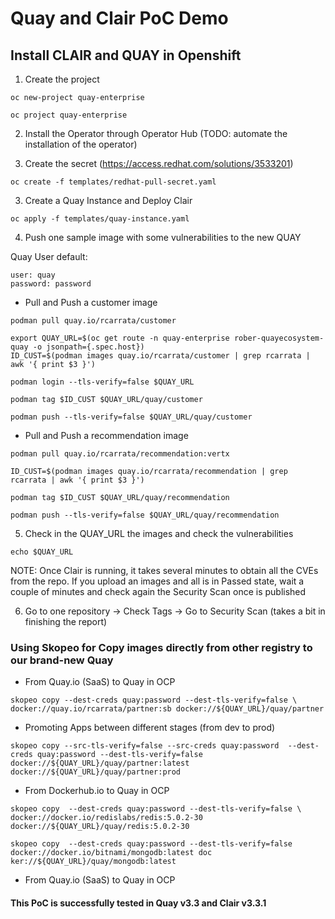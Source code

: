 # Quay and Clair PoC Demo

## Install CLAIR and QUAY in Openshift

1. Create the project

```
oc new-project quay-enterprise

oc project quay-enterprise
```

2. Install the Operator through Operator Hub (TODO: automate the installation of the operator)

3. Create the secret (https://access.redhat.com/solutions/3533201)

```
oc create -f templates/redhat-pull-secret.yaml
```

3. Create a Quay Instance and Deploy Clair

```
oc apply -f templates/quay-instance.yaml
```

4. Push one sample image with some vulnerabilities to the new QUAY

Quay User default:

```
user: quay
password: password
```

* Pull and Push a customer image

```
podman pull quay.io/rcarrata/customer

export QUAY_URL=$(oc get route -n quay-enterprise rober-quayecosystem-quay -o jsonpath={.spec.host})
ID_CUST=$(podman images quay.io/rcarrata/customer | grep rcarrata | awk '{ print $3 }')

podman login --tls-verify=false $QUAY_URL

podman tag $ID_CUST $QUAY_URL/quay/customer

podman push --tls-verify=false $QUAY_URL/quay/customer
```

* Pull and Push a recommendation image

```
podman pull quay.io/rcarrata/recommendation:vertx

ID_CUST=$(podman images quay.io/rcarrata/recommendation | grep rcarrata | awk '{ print $3 }')

podman tag $ID_CUST $QUAY_URL/quay/recommendation

podman push --tls-verify=false $QUAY_URL/quay/recommendation
```

5. Check in the QUAY_URL the images and check the vulnerabilities

```
echo $QUAY_URL
```

NOTE: Once Clair is running, it takes several minutes to obtain all the CVEs from the repo.
If you upload an images and all is in Passed state, wait a couple of minutes and check again the Security Scan once is published

6. Go to one repository -> Check Tags -> Go to Security Scan (takes a bit in finishing the report)

### Using Skopeo for Copy images directly from other registry to our brand-new Quay

* From Quay.io (SaaS) to Quay in OCP

```
skopeo copy --dest-creds quay:password --dest-tls-verify=false \
docker://quay.io/rcarrata/partner:sb docker://${QUAY_URL}/quay/partner
```

* Promoting Apps between different stages (from dev to prod)

```
skopeo copy --src-tls-verify=false --src-creds quay:password  --dest-creds quay:password --dest-tls-verify=false docker://${QUAY_URL}/quay/partner:latest docker://${QUAY_URL}/quay/partner:prod
```

* From Dockerhub.io to Quay in OCP

```
skopeo copy  --dest-creds quay:password --dest-tls-verify=false \
docker://docker.io/redislabs/redis:5.0.2-30 docker://${QUAY_URL}/quay/redis:5.0.2-30
```

```
skopeo copy  --dest-creds quay:password --dest-tls-verify=false docker://docker.io/bitnami/mongodb:latest doc
ker://${QUAY_URL}/quay/mongodb:latest
```

* From Quay.io (SaaS) to Quay in OCP

#### This PoC is successfully tested in Quay v3.3 and Clair v3.3.1

